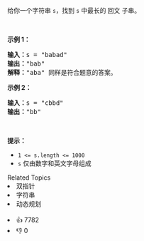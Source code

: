 <p>给你一个字符串 <code>s</code>，找到 <code>s</code> 中最长的 <span data-keyword="palindromic-string">回文</span> <span data-keyword="substring-nonempty">子串</span>。</p>

<p>&nbsp;</p>

<p><strong>示例 1：</strong></p>

<pre>
<strong>输入：</strong>s = "babad"
<strong>输出：</strong>"bab"
<strong>解释：</strong>"aba" 同样是符合题意的答案。
</pre>

<p><strong>示例 2：</strong></p>

<pre>
<strong>输入：</strong>s = "cbbd"
<strong>输出：</strong>"bb"
</pre>

<p>&nbsp;</p>

<p><strong>提示：</strong></p>

<ul> 
 <li><code>1 &lt;= s.length &lt;= 1000</code></li> 
 <li><code>s</code> 仅由数字和英文字母组成</li> 
</ul>

<div><div>Related Topics</div><div><li>双指针</li><li>字符串</li><li>动态规划</li></div></div><br><div><li>👍 7782</li><li>👎 0</li></div>